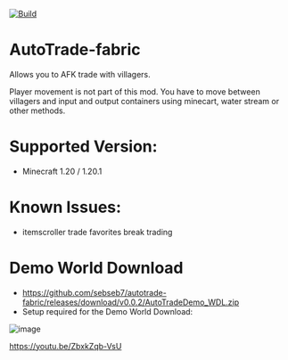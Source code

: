 [![Build](https://github.com/sebseb7/autotrade-fabric/actions/workflows/build.yml/badge.svg)](https://github.com/sebseb7/autotrade-fabric/actions/workflows/build.yml)

# AutoTrade-fabric

Allows you to AFK trade with villagers.

Player movement is not part of this mod. You have to move between villagers and input and output containers using minecart, water stream or other methods.

# Supported Version:

- Minecraft 1.20 / 1.20.1

# Known Issues:

- itemscroller trade favorites break trading

# Demo World Download

- https://github.com/sebseb7/autotrade-fabric/releases/download/v0.0.2/AutoTradeDemo_WDL.zip
- Setup required for the Demo World Download:

![image](https://github.com/sebseb7/autotrade-fabric/assets/677956/486c76e0-6c17-4cd9-8ca4-c0eaab71e7cc)

https://youtu.be/ZbxkZqb-VsU
